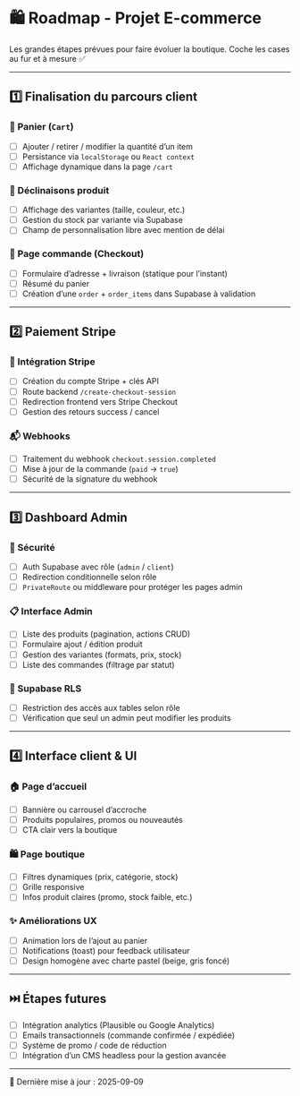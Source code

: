 # 🛍️ Roadmap - Projet E-commerce

Les grandes étapes prévues pour faire évoluer la boutique. Coche les cases au fur et à mesure ✅

---

## 1️⃣ Finalisation du parcours client

### 🛒 Panier (`Cart`)
- [ ] Ajouter / retirer / modifier la quantité d’un item
- [ ] Persistance via `localStorage` ou `React context`
- [ ] Affichage dynamique dans la page `/cart`

### 🎨 Déclinaisons produit
- [ ] Affichage des variantes (taille, couleur, etc.)
- [ ] Gestion du stock par variante via Supabase
- [ ] Champ de personnalisation libre avec mention de délai

### 🧾 Page commande (Checkout)
- [ ] Formulaire d’adresse + livraison (statique pour l’instant)
- [ ] Résumé du panier
- [ ] Création d’une `order` + `order_items` dans Supabase à validation

---

## 2️⃣ Paiement Stripe

### 🔐 Intégration Stripe
- [ ] Création du compte Stripe + clés API
- [ ] Route backend `/create-checkout-session`
- [ ] Redirection frontend vers Stripe Checkout
- [ ] Gestion des retours success / cancel

### 📬 Webhooks
- [ ] Traitement du webhook `checkout.session.completed`
- [ ] Mise à jour de la commande (`paid` → `true`)
- [ ] Sécurité de la signature du webhook

---

## 3️⃣ Dashboard Admin

### 🔐 Sécurité
- [ ] Auth Supabase avec rôle (`admin` / `client`)
- [ ] Redirection conditionnelle selon rôle
- [ ] `PrivateRoute` ou middleware pour protéger les pages admin

### 📋 Interface Admin
- [ ] Liste des produits (pagination, actions CRUD)
- [ ] Formulaire ajout / édition produit
- [ ] Gestion des variantes (formats, prix, stock)
- [ ] Liste des commandes (filtrage par statut)

### 🔐 Supabase RLS
- [ ] Restriction des accès aux tables selon rôle
- [ ] Vérification que seul un admin peut modifier les produits

---

## 4️⃣ Interface client & UI

### 🏠 Page d’accueil
- [ ] Bannière ou carrousel d’accroche
- [ ] Produits populaires, promos ou nouveautés
- [ ] CTA clair vers la boutique

### 🛍️ Page boutique
- [ ] Filtres dynamiques (prix, catégorie, stock)
- [ ] Grille responsive
- [ ] Infos produit claires (promo, stock faible, etc.)

### ✨ Améliorations UX
- [ ] Animation lors de l’ajout au panier
- [ ] Notifications (toast) pour feedback utilisateur
- [ ] Design homogène avec charte pastel (beige, gris foncé)

---

## ⏭️ Étapes futures

- [ ] Intégration analytics (Plausible ou Google Analytics)
- [ ] Emails transactionnels (commande confirmée / expédiée)
- [ ] Système de promo / code de réduction
- [ ] Intégration d’un CMS headless pour la gestion avancée

---

📅 Dernière mise à jour : 2025-09-09
